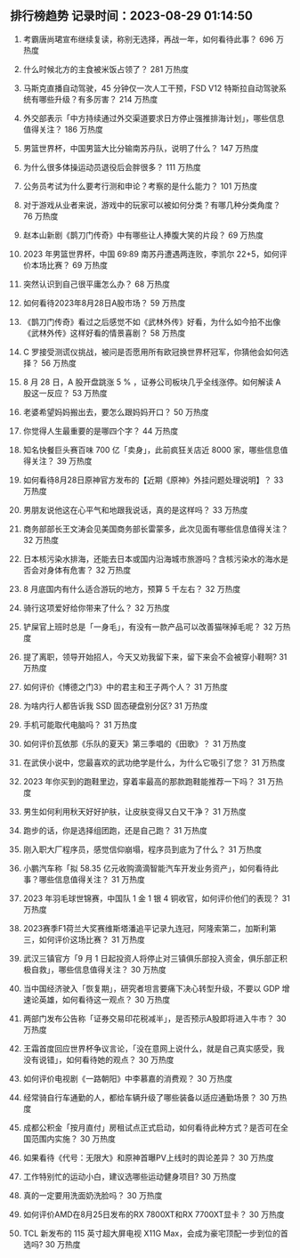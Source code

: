 
## 排行榜趋势 记录时间：2023-08-29 01:14:50
  
  1. 考霸唐尚珺宣布继续复读，称别无选择，再战一年，如何看待此事？ 696 万热度
    
  2. 什么时候北方的主食被米饭占领了？ 281 万热度
    
  3. 马斯克直播自动驾驶，45 分钟仅一次人工干预，FSD V12 特斯拉自动驾驶系统有哪些升级？有多厉害？ 214 万热度
    
  4. 外交部表示「中方持续通过外交渠道要求日方停止强推排海计划」，哪些信息值得关注？ 186 万热度
    
  5. 男篮世界杯，中国男篮大比分输南苏丹队，说明了什么？ 147 万热度
    
  6. 为什么很多体操运动员退役后会胖很多？ 111 万热度
    
  7. 公务员考试为什么要考行测和申论？考察的是什么能力？ 101 万热度
    
  8. 对于游戏从业者来说，游戏中的玩家可以被如何分类？有哪几种分类角度？ 76 万热度
    
  9. 赵本山新剧《鹊刀门传奇》中有哪些让人捧腹大笑的片段？ 69 万热度
    
  10. 2023 年男篮世界杯，中国 69:89 南苏丹遭遇两连败，李凯尔 22+5，如何评价本场比赛？ 69 万热度
    
  11. 突然认识到自己很平庸怎么办？ 68 万热度
    
  12. 如何看待2023年8月28日A股市场？ 59 万热度
    
  13. 《鹊刀门传奇》看过之后感觉不如《武林外传》好看，为什么如今拍不出像《武林外传》这样好看的情景喜剧？ 58 万热度
    
  14. C 罗接受测谎仪挑战，被问是否愿用所有欧冠换世界杯冠军，你猜他会如何选择？ 56 万热度
    
  15. 8 月 28 日，A 股开盘跳涨 5 % ，证券公司板块几乎全线涨停。如何解读 A 股这一反应？ 53 万热度
    
  16. 老婆希望妈妈搬出去，要怎么跟妈妈开口？ 50 万热度
    
  17. 你觉得人生最重要的是哪四个字？ 44 万热度
    
  18. 知名快餐巨头赛百味 700 亿「卖身」，此前疯狂关店近 8000 家，哪些信息值得关注？ 39 万热度
    
  19. 如何看待8月28日原神官方发布的【近期《原神》外挂问题处理说明】？ 33 万热度
    
  20. 男朋友说他这在心平气和地跟我说话，真的是这样吗？ 33 万热度
    
  21. 商务部部长王文涛会见美国商务部长雷蒙多，此次见面有哪些信息值得关注？ 32 万热度
    
  22. 日本核污染水排海，还能去日本或国内沿海城市旅游吗？含核污染水的海水是否会对身体有危害？ 32 万热度
    
  23. 8 月底国内有什么适合游玩的地方，预算 5 千左右？ 32 万热度
    
  24. 骑行这项爱好给你带来了什么？ 32 万热度
    
  25. 铲屎官上班时总是「一身毛」，有没有一款产品可以改善猫咪掉毛呢？ 32 万热度
    
  26. 提了离职，领导开始招人，今天又劝我留下来，留下来会不会被穿小鞋啊? 31 万热度
    
  27. 如何评价《博德之门3》中的君主和王子两个人？ 31 万热度
    
  28. 为啥内行人都告诉我 SSD 固态硬盘别分区? 31 万热度
    
  29. 手机可能取代电脑吗？ 31 万热度
    
  30. 如何评价瓦依那《乐队的夏天》第三季唱的《田歌》？ 31 万热度
    
  31. 在武侠小说中，您最喜欢的武功绝学是什么，为什么它吸引了您？ 31 万热度
    
  32. 2023 年你买到的跑鞋里边，穿着率最高的那款跑鞋能推荐一下吗？ 31 万热度
    
  33. 男生如何利用秋天好好护肤，让皮肤变得又白又干净？ 31 万热度
    
  34. 跑步的话，你是选择组团跑，还是自己跑？ 31 万热度
    
  35. 刚入职大厂程序员，感觉信仰崩塌，程序员到底为了什么？ 31 万热度
    
  36. 小鹏汽车称「拟 58.35 亿元收购滴滴智能汽车开发业务资产」，如何看待此事？哪些信息值得关注？ 31 万热度
    
  37. 2023 年羽毛球世锦赛，中国队 1 金 1 银 4 铜收官，如何评价他们的表现？ 31 万热度
    
  38. 2023赛季F1荷兰大奖赛维斯塔潘追平记录九连冠，阿隆索第二，加斯利第三，如何评价这场比赛？ 31 万热度
    
  39. 武汉三镇官方「9 月 1 日起投资人将停止对三镇俱乐部投入资金，俱乐部正积极自救」，哪些信息值得关注？ 30 万热度
    
  40. 当中国经济驶入「恢复期」，研究者坦言要痛下决心转型升级，不要以 GDP 增速论英雄，如何看待这一观点？ 30 万热度
    
  41. 两部门发布公告称「证券交易印花税减半」，是否预示A股即将进入牛市？ 30 万热度
    
  42. 王霜首度回应世界杯争议言论，「没在意网上说什么，就是自己真实感受，我没有说错」，如何看待她的观点？ 30 万热度
    
  43. 如何评价电视剧《一路朝阳》中李慕嘉的消费观？ 30 万热度
    
  44. 经常骑自行车通勤的人，都给车辆升级了哪些装备以适应通勤场景？ 30 万热度
    
  45. 成都公积金「按月直付」房租试点正式启动，如何看待此种方式？是否可在全国范围内实施？ 30 万热度
    
  46. 如果看待《代号：无限大》和原神首曝PV上线时的舆论差异？ 30 万热度
    
  47. 工作特别忙的运动小白，建议选哪些运动健身项目? 30 万热度
    
  48. 真的一定要用洗面奶洗脸吗？ 30 万热度
    
  49. 如何评价AMD在8月25日发布的RX 7800XT和RX 7700XT显卡？ 30 万热度
    
  50. TCL 新发布的 115 英寸超大屏电视 X11G Max，会成为豪宅顶配一步到位的首选吗? 30 万热度
    